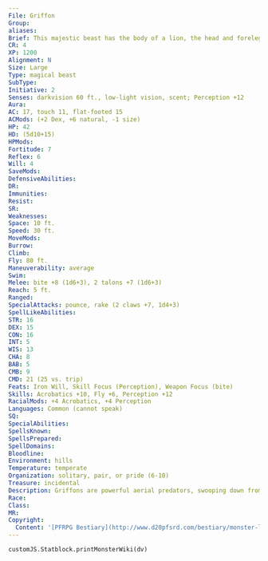 ```yaml
---
File: Griffon
Group: 
aliases: 
Brief: This majestic beast has the body of a lion, the head and forelegs of a great eagle, and a massive pair of feathered wings.
CR: 4
XP: 1200
Alignment: N
Size: Large
Type: magical beast
SubType: 
Initiative: 2
Senses: darkvision 60 ft., low-light vision, scent; Perception +12
Aura: 
AC: 17, touch 11, flat-footed 15
ACMods: (+2 Dex, +6 natural, -1 size)
HP: 42
HD: (5d10+15)
HPMods: 
Fortitude: 7
Reflex: 6
Will: 4
SaveMods: 
DefensiveAbilities: 
DR: 
Immunities: 
Resist: 
SR: 
Weaknesses: 
Space: 10 ft.
Speed: 30 ft.
MoveMods: 
Burrow: 
Climb: 
Fly: 80 ft.
Maneuverability: average
Swim: 
Melee: bite +8 (1d6+3), 2 talons +7 (1d6+3)
Reach: 5 ft.
Ranged: 
SpecialAttacks: pounce, rake (2 claws +7, 1d4+3)
SpellLikeAbilities: 
STR: 16
DEX: 15
CON: 16
INT: 5
WIS: 13
CHA: 8
BAB: 5
CMB: 9
CMD: 21 (25 vs. trip)
Feats: Iron Will, Skill Focus (Perception), Weapon Focus (bite)
Skills: Acrobatics +10, Fly +6, Perception +12
RacialMods: +4 Acrobatics, +4 Perception
Languages: Common (cannot speak)
SQ: 
SpecialAbilities: 
SpellsKnown: 
SpellsPrepared: 
SpellDomains: 
Bloodline: 
Environment: hills
Temperature: temperate
Organization: solitary, pair, or pride (6-10)
Treasure: incidental
Description: Griffons are powerful aerial predators, swooping down from their high aeries to take their prey with beak and talon. Aggressive and territorial, they are no mere beasts, but rather calculating combatants and loyal companions to those who earn their respect, fighting to the death to protect their friends and kin. Weighing in at over 500 pounds and measuring 8 feet long from hooked beak to tufted tail, the griffon strikes an imposing silhouette that has long been used in heraldry and other iconography as a symbol of power, authority, and justice. In reality, the griffon is less concerned with abstract concepts than with hunting food and protecting its own. While they can sometimes be trained or befriended to serve as mounts, griffons have no inherent affinity for humanoids, and frequently come into bloody conf lict with civilized races over their attempts to secure their favorite food-horse flesh. City folk may marvel at the trained griffon's stately manner and 25-foot wingspan, but those farmers forced to share territory with its wild kin know to hurry home and secure their barns when the beasts' hunting shrieks split the sky. Griffons mate for life, and will often search for years to take vengeance over a slain mate or child. It was likely this innate stubbornness and fierce loyalty that first brought them into domestic use as mounts and guardians of treasure hoards. Despite the inherent danger, trade in captured griffons and stolen eggs is brisk, with their eggs worth up to 3,500 gp apiece and live young twice that. Characters eager for griffon mounts, however, should note that buying or forcibly domesticating intelligent creatures like griffons is still recognized as slavery by most good deities, and winning a griffon's allegiance of its own free will is no easy task. Reaching a mutually agreeable accord (or even a friendship) is a much more elegant and safe route to securing a griffon mount. Before it can be ridden in combat, a griffon requires practice bearing the weight of its rider. In order to be trained successfully, a griffon must first be helpful toward its trainer (possibly requiring a Diplomacy, Intimidate, or Handle Animal check). After that, 6 weeks of practice and a successful DC 20 Handle Animal check is sufficient for the beast to be comfortable with its burden, and due to their intelligence, trained griffons can be treated as knowing every trick listed in the Handle Animal skill description, possibly even responding to new, simple requests made in Common. Griffons can carry up to 300 pounds as a light load, 600 pounds as a medium load, and 900 pounds as a heavy load. Riding a griffon requires an exotic saddle.
Race: 
Class: 
MR: 
Copyright:
  Content: '[PFRPG Bestiary](http://www.d20pfsrd.com/bestiary/monster-listings/magical-beasts/griffon)'
---
```

```dataviewjs
customJS.Statblock.printMonsterWiki(dv)
```
